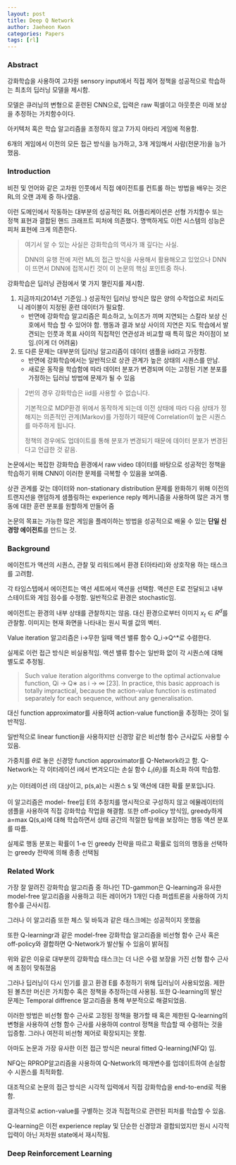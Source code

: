 ```yaml
---
layout: post
title: Deep Q Network
author: Jaeheon Kwon
categories: Papers
tags: [rl]
---
```




### Abstract

강화학습을 사용하여 고차원 sensory input에서 직접 제어 정책을 성공적으로 학습하는 최초의 딥러닝 모델을 제시함.

모델은 큐러닝의 변형으로 훈련된 CNN으로, 입력은 raw 픽셀이고 아웃풋은 미래 보상을 추정하는 가치함수이다.

아키텍처 혹은 학습 알고리즘을 조정하지 않고 7가지 아타리 게임에 적용함.

6개의 게임에서 이전의 모든 접근 방식을 능가하고, 3개 게임해서 사람(전문가)을 능가했음.



### Introduction

비전 및 언어와 같은 고차원 인풋에서 직접 에이전트를 컨트롤 하는 방법을 배우는 것은 RL의 오랜 과제 중 하나였음.

이런 도메인에서 작동하는 대부분의 성공적인 RL 어플리케이션은 선형 가치함수 또는 정책 표현과 결합된 핸드 크래프트 피처에 의존했다. 명백하게도 이런 시스템의 성능은 피처 표현에 크게 의존한다.

> 여기서 알 수 있는 사실은 강화학습의 역사가 꽤 깊다는 사실.
>
> DNN의 유행 전에 저런 ML의 접근 방식을 사용해서 활용해오고 있었으나 DNN이 뜨면서 DNN에 접목시킨 것이 이 논문의 핵심 포인트중 하나.

강화학습은 딥러닝 관점에서 몇 가지 챌린지를 제시함.

1. 지금까지(2014년 기준임..) 성공적인 딥러닝 방식은 많은 양의 수작업으로 처리도니 레이블이 지정된 훈련 데이터가 필요함.
    - 반면에 강화학습 알고리즘은 희소하고, 노이즈가 끼며 지연되는 스칼라 보상 신호에서 학습 할 수 있어야 함. 행동과 결과 보상 사이의 지연은 지도 학습에서 발견되는 인풋과 목표 사이의 직접적인 연관성과 비교할 때 특히 많은 차이점이 보임.(이게 더 어려움)
2. 또 다른 문제는 대부분의 딥러닝 알고리즘이 데이터 샘플을 iid라고 가정함.
    - 반면에 강화학습에서는 일반적으로 상관 관계가 높은 상태의 시퀀스를 만남.
    - 새로운 동작을 학습함에 따라 데이터 분포가 변경되며 이는 고정된 기본 분포를 가정하는 딥러닝 방법에 문제가 될 수 있음



> 2번의 경우 강화학습은 iid를 사용할 수 없습니다.
>
> 기본적으로 MDP환경 위에서 동작하게 되는데 이전 상태에 따라 다음 상태가 정해지는 의존적인 관계(Markov)를 가정하기 때문에 Correlation이 높은 시퀀스를 마주하게 됩니다.
>
> 정책의 경우에도 업데이트를 통해 분포가 변경되기 때문에 데이터 분포가 변경된다고 언급한 것 같음.



논문에서는 복잡한 강화학습 환경에서 raw video 데이터를 바탕으로 성공적인 정책을 학습하기 위해 CNN이 이러한 문제를 극복할 수 있음을 보여줌.

상관 관계를 갖는 데이터와 non-stationary distribution 문제를 완화하기 위해 이전의 트랜지션을 랜덤하게 샘플링하는 experience reply 메커니즘을 사용하여 많은 과거 행동에 대한 훈련 분포를 원할하게 만들어 줌

논문의 목표는 가능한 많은 게임을 플레이하는 방법을 성공적으로 배울 수 있는 **단일 신경망 에이전트**를 만드는 것.



### Background

에이전트가 액션의 시퀀스, 관찰 및 리워드에서 환경 E(아타리)와 상호작용 하는 태스크를 고려함.

각 타임스텝에서 에이전트는 액션 세트에서 액션을 선택함. 액션은 E로 전달되고 내부 스테이트와 게임 점수를 수정함. 일반적으로 환경은 stochastic임.

에이전트는 환경의  내부 상태를 관찰하지는 않음. 대신 환경으로부터 이미지 $x_t\in R^d$를 관찰함. 이미지는 현재 화면을 나타내는 원시 픽셀 값의 벡터.

Value iteration 알고리즘은 i->무한 일때 액션 밸류 함수 Q_i->Q^*로 수렴한다.

실제로 이런 접근 방식은 비실용적임. 액션 밸류 함수는 일반화 없이 각 시퀀스에 대해 별도로 추정됨.

> Such value iteration algorithms converge to the optimal actionvalue function, Qi → Q∗ as i → ∞ [23]. In practice, this basic approach is totally impractical, because the action-value function is estimated separately for each sequence, without any generalisation. 

대신 function approximator를 사용하여 action-value function을 추정하는 것이 일반적임.

일반적으로 linear function을 사용하지만 신경망 같은 비선형 함수 근사값도 사용할 수 있음.

가중치를 $\theta$로 놓은 신경망 function approximator를 Q-Network라고 함. Q-Network는 각 이터레이션 i에서 변겨오디는 손실 함수 $L_i(\theta_i)$를 최소화 하여 학습함.

$y_i$는 이터레이션 i의 대상이고, p(s,a)는 시퀀스 s 및 액션에 대한 확률 분포입니다.

이 알고리즘은 model- free임 E의 추정치를 명시적으로 구성하지 않고 에뮬레이터의 샘플을 사용하여 직접 강화학습 작업을 해결함. 또한 off-policy 방식임, greedy하게 a=max Q(s,a)에 대해 학습하면서 상태 공간의 적절한 탐색을 보장하는 행동 액션 분포를 따름.

실제로 행동 분포는 확률이 1-e 인 greedy 전략을 따르고 확률로 임의의 행동을 선택하는 greedy 전략에 의해 종종 선택됨



### Related Work

가장 잘 알려진 강화학습 알고리즘 중 하나인 TD-gammon은 Q-learning과 유사한 model-free 알고리즘을 사용하고 히든 레이어가 1개인 다층 퍼셉트론을 사용하여 가치함수를 근사시킴.

그러나 이 알고리즘 또한 체스 및 바둑과 같은 태스크에는 성공적이지 못했음

또한 Q-learningr과 같은 model-free 강화학습 알고리즘을 비선형 함수 근사 혹은 off-policy와 결합하면 Q-Network가 발산될 수 있음이 밝혀짐

위와 같은 이유로 대부분의 강화학습 태스크는 더 나은 수렴 보장을 가진 선형 함수 근사에 초점이 맞춰졌음

그러나 딥러닝이 다시 인기를 끌고 환경 E를 추정하기 위해 딥러닝이 사용되었음. 제한된 볼츠만 머신은 가치함수 혹은 정책을 추정하는데 사용됨. 또한 Q-learning의 발산 문제는 Temporal diffrence 알고리즘을 통해 부분적으로 해결되었음.

이러한 방법은 비선형 함수 근사로 고정된 정책을 평가할 때 혹은 제한된 Q-learning의 변형을 사용하여 선형 함수 근사를 사용하여 control 정책을 학습할 때 수렴하는 것을 입증함. 그러나 여전히 비선형 제어로 확장되지는 못함.

아마도 논문과 가장 유사한 이전 접근 방식은 neural fitted Q-learning(NFQ) 임.

NFQ는 RPROP알고리즘을 사용하여 Q-Network의 매개변수를 업데이트하여 손실함수 시퀀스를 최적화함.

대조적으로 논문의 접근 방식은 시각적 입력에서 직접 강화학습을 end-to-end로 적용함.

결과적으로 action-value를 구별하는 것과 직접적으로 관련된 피처를 학습할 수 있음.

Q-learning은 이전 experience replay 및 단순한 신경망과 결합되었지만 원시 시각적 입력이 아닌 저차원 state에서 재시작됨.



### Deep Reinforcement Learning

